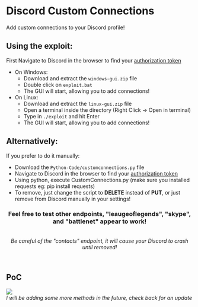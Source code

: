 # Discord Custom Connections
Add custom connections to your Discord profile!
<h2>Using the exploit:</h2>

First Navigate to Discord in the browser to find your [authorization token](https://discordhelp.net/discord-token)

* On Windows:
  - Download and extract the `windows-gui.zip` file
  - Double click on `exploit.bat`
  - The GUI will start, allowing you to add connections!
* On Linux:
  - Download and extract the `linux-gui.zip` file
  - Open a terminal inside the directory (Right Click -> Open in terminal)
  - Type in `./exploit` and hit Enter
  - The GUI will start, allowing you to add connections!

<h2>Alternatively:</h2>
If you prefer to do it manually:

* Download the `Python-Code/customconnections.py` file
* Navigate to Discord in the browser to find your [authorization token](https://discordhelp.net/discord-token)
* Using python, execute CustomConnections.py (make sure you installed requests eg: pip install requests)
* To remove, just change the script to <b>DELETE</b> instead of <b>PUT</b>, or just remove from Discord manually in your settings!
  
<center><h3>Feel free to test other endpoints, "leaugeoflegends", "skype", and "battlenet" appear to work! </h3> 
  <br><i>Be careful of the "contacts" endpoint, it will cause your Discord to crash until removed!</i></center>
</p>
<br>
<h2>PoC</h2>
<img src="https://i.imgur.com/cvzG95Q.png">
<br>
<i>I will be adding some more methods in the future, check back for an update</i>
<br>
